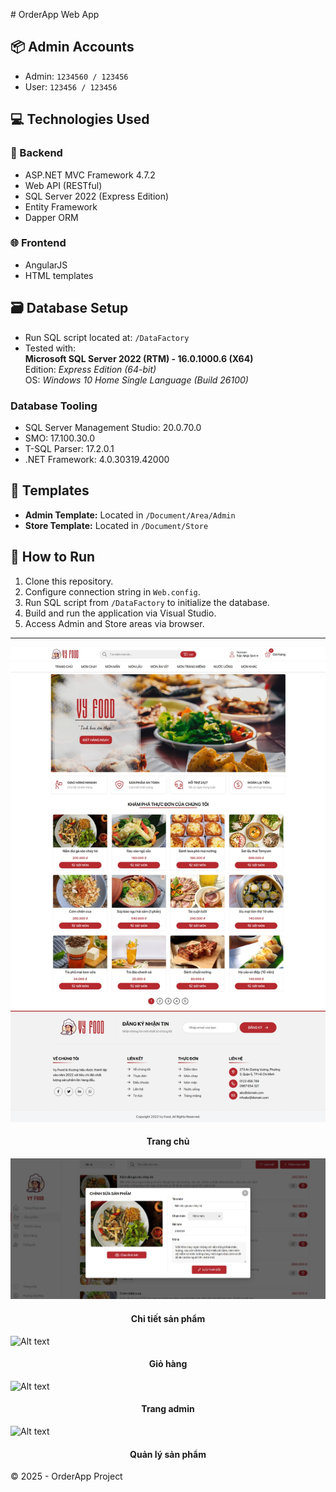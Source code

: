 ﻿﻿# OrderApp Web App

## 📦 Admin Accounts
- Admin: `1234560 / 123456`
- User: `123456 / 123456`

## 💻 Technologies Used

### 🔧 Backend
- ASP.NET MVC Framework 4.7.2
- Web API (RESTful)
- SQL Server 2022 (Express Edition)
- Entity Framework
- Dapper ORM

### 🌐 Frontend
- AngularJS
- HTML templates

## 🗃️ Database Setup
- Run SQL script located at: `/DataFactory`
- Tested with:  
  **Microsoft SQL Server 2022 (RTM) - 16.0.1000.6 (X64)**  
  Edition: *Express Edition (64-bit)*  
  OS: *Windows 10 Home Single Language (Build 26100)*

### Database Tooling
- SQL Server Management Studio: 20.0.70.0
- SMO: 17.100.30.0
- T-SQL Parser: 17.2.0.1
- .NET Framework: 4.0.30319.42000

## 🧩 Templates
- **Admin Template:** Located in `/Document/Area/Admin`
- **Store Template:** Located in `/Document/Store`

## 🚀 How to Run
1. Clone this repository.
2. Configure connection string in `Web.config`.
3. Run SQL script from `/DataFactory` to initialize the database.
4. Build and run the application via Visual Studio.
5. Access Admin and Store areas via browser.

---
![Alt text](./OrderApp/doccument/Order-App-template/assets/img/screen.jpeg)
<h4 align="center">Trang chủ</h4>

![Alt text](./OrderApp/doccument/Order-App-template/assets/img/img-github/admin-product.jpeg)
<h4 align="center">Chi tiết sản phẩm</h4>

![Alt text](./assets/img/img-github/giohang.jpeg)
<h4 align="center">Giỏ hàng</h4>

![Alt text](./assets/img/img-github/admin.jpeg)
<h4 align="center">Trang admin</h4>

![Alt text](./assets/img/img-github/admin-product.jpeg)
<h4 align="center">Quản lý sản phẩm</h4>

© 2025 - OrderApp Project
